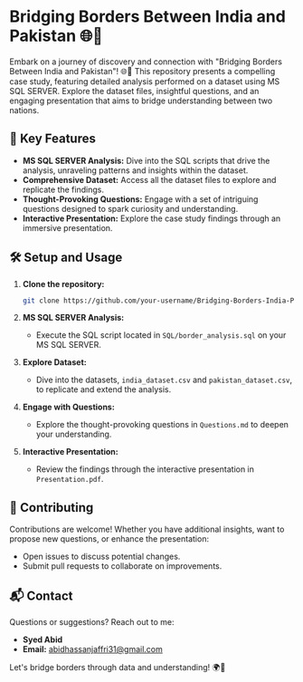 # Bridging Borders Between India and Pakistan 🌐🤝


Embark on a journey of discovery and connection with "Bridging Borders Between India and Pakistan"! 🌐🤝 This repository presents a compelling case study, featuring detailed analysis performed on a dataset using MS SQL SERVER. Explore the dataset files, insightful questions, and an engaging presentation that aims to bridge understanding between two nations.

## 🚀 Key Features

- **MS SQL SERVER Analysis:** Dive into the SQL scripts that drive the analysis, unraveling patterns and insights within the dataset.
- **Comprehensive Dataset:** Access all the dataset files to explore and replicate the findings.
- **Thought-Provoking Questions:** Engage with a set of intriguing questions designed to spark curiosity and understanding.
- **Interactive Presentation:** Explore the case study findings through an immersive presentation.

## 🛠️ Setup and Usage

1. **Clone the repository:**
    ```bash
    git clone https://github.com/your-username/Bridging-Borders-India-Pakistan.git
    ```

2. **MS SQL SERVER Analysis:**
    - Execute the SQL script located in `SQL/border_analysis.sql` on your MS SQL SERVER.

3. **Explore Dataset:**
    - Dive into the datasets, `india_dataset.csv` and `pakistan_dataset.csv`, to replicate and extend the analysis.

4. **Engage with Questions:**
    - Explore the thought-provoking questions in `Questions.md` to deepen your understanding.

5. **Interactive Presentation:**
    - Review the findings through the interactive presentation in `Presentation.pdf`.

## 🤝 Contributing

Contributions are welcome! Whether you have additional insights, want to propose new questions, or enhance the presentation:

- Open issues to discuss potential changes.
- Submit pull requests to collaborate on improvements.

## 📬 Contact

Questions or suggestions? Reach out to me:

- **Syed Abid**
- **Email:** [abidhassanjaffri31@gmail.com](mailto:abidhassanjaffri31@gmail.com)

Let's bridge borders through data and understanding! 🌍🤝
